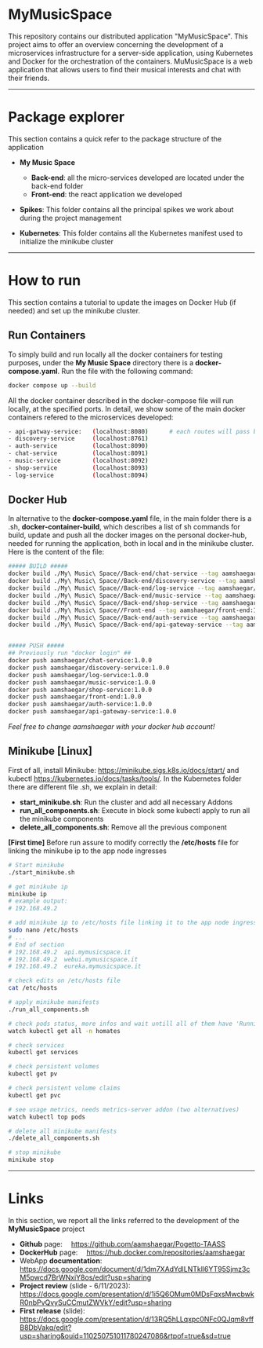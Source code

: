 # MyMusicSpace

This repository contains our distributed application "MyMusicSpace". This project aims to offer an overview concerning the development of a microservices infrastructure for a server-side application, using Kubernetes and Docker for the orchestration of the containers. 
MuMusicSpace is a web application that allows users to find their musical interests and chat with their friends. 

---
# Package explorer
This section contains a quick refer to the package structure of the application
- **My Music Space**
    - **Back-end**: all the micro-services developed are located under the back-end folder
    - **Front-end**: the react application we developed

- **Spikes**: This folder contains all the principal spikes we work about during the project management
- **Kubernetes**: This folder contains all the Kubernetes manifest used to initialize the minikube cluster

---
# How to run
This section contains a tutorial to update the images on Docker Hub (if needed) and set up the minikube cluster.

## Run Containers
To simply build and run locally all the docker containers for testing purposes, under the **My Music Space** directory there is a **docker-compose.yaml**. 
Run the file with the following command:
```bash
docker compose up --build
```
All the docker container described in the docker-compose file will run locally, at the specified ports. In detail, we show some of the main docker containers refered to the microservices developed:
```bash
- api-gatway-service:   (localhost:8080)      # each routes will pass by the api gateway service
- discovery-service     (localhost:8761)
- auth-service          (localhost:8090)
- chat-service          (localhost:8091)
- music-service         (localhost:8092)
- shop-service          (localhost:8093)
- log-service           (localhost:8094)
```

## Docker Hub
In alternative to the **docker-compose.yaml** file, in the main folder there is a .sh, **docker-container-build**, which describes a list of sh commands for build, update and push all the docker images on the personal docker-hub, needed for running the application, both in local and in the minikube cluster. 
Here is the content of the file:

```bash
##### BUILD #####
docker build ./My\ Music\ Space//Back-end/chat-service --tag aamshaegar/chat-service:1.0.0
docker build ./My\ Music\ Space//Back-end/discovery-service --tag aamshaegar/discovery-service:1.0.0
docker build ./My\ Music\ Space//Back-end/log-service --tag aamshaegar/log-service:1.0.0
docker build ./My\ Music\ Space//Back-end/music-service --tag aamshaegar/music-service:1.0.0
docker build ./My\ Music\ Space//Back-end/shop-service --tag aamshaegar/shop-service:1.0.0 
docker build ./My\ Music\ Space//Front-end --tag aamshaegar/front-end:1.0.0 
docker build ./My\ Music\ Space//Back-end/auth-service --tag aamshaegar/auth-service:1.0.0 
docker build ./My\ Music\ Space//Back-end/api-gateway-service --tag aamshaegar/api-gateway-service:1.0.0


##### PUSH #####
## Previously run "docker login" ##
docker push aamshaegar/chat-service:1.0.0
docker push aamshaegar/discovery-service:1.0.0
docker push aamshaegar/log-service:1.0.0
docker push aamshaegar/music-service:1.0.0
docker push aamshaegar/shop-service:1.0.0
docker push aamshaegar/front-end:1.0.0
docker push aamshaegar/auth-service:1.0.0
docker push aamshaegar/api-gateway-service:1.0.0
```
*Feel free to change aamshaegar with your docker hub account!*

## Minikube [Linux]
First of all, install Minikube: https://minikube.sigs.k8s.io/docs/start/ and kubectl https://kubernetes.io/docs/tasks/tools/. 
In the Kubernetes folder there are different file .sh, we explain in detail:
- **start_minikube.sh**: Run the cluster and add all necessary Addons
- **run_all_components.sh**: Execute in block some kubectl apply to run all the minikube components
- **delete_all_components.sh**: Remove all the previous component

**[First time]**
Before run assure to modify correctly the **/etc/hosts** file for linking the minikube ip to the app node ingresses

```bash
# Start minikube
./start_minikube.sh

# get minikube ip
minikube ip
# example output: 
# 192.168.49.2

# add minikube ip to /etc/hosts file linking it to the app node ingresses
sudo nano /etc/hosts
# ...
# End of section
# 192.168.49.2  api.mymusicspace.it
# 192.168.49.2  webui.mymusicspace.it
# 192.168.49.2  eureka.mymusicspace.it

# check edits on /etc/hosts file
cat /etc/hosts

# apply minikube manifests
./run_all_components.sh

# check pods status, more infos and wait untill all of them have 'Running' status, otherwise debug
watch kubectl get all -n homates

# check services
kubectl get services

# check persistent volumes
kubectl get pv

# check persistent volume claims
kubectl get pvc

# see usage metrics, needs metrics-server addon (two alternatives)
watch kubectl top pods

# delete all minikube manifests
./delete_all_components.sh

# stop minikube 
minikube stop
```
---

# Links
In this section, we report all the links referred to the development of the **MyMusicSpace** project

- **Github** page:&emsp;            https://github.com/aamshaegar/Pogetto-TAASS
- **DockerHub** page:&emsp;         https://hub.docker.com/repositories/aamshaegar  
- WebApp **documentation**:&emsp;         https://docs.google.com/document/d/1dm7XAdYdlLNTkll6YT95Sjmz3cM5pwcd7BrWNxiY8os/edit?usp=sharing 
- **Project review** (slide - 6/11/2023):&emsp;        https://docs.google.com/presentation/d/1i5Q6OMum0MDsFqxsMwcbwkR0nbPvQvySuCCmutZWVkY/edit?usp=sharing 
- **First release** (slide):&emsp;        https://docs.google.com/presentation/d/13RQ5hLLqxpc0NFc0QJqm8vffB8DbVakq/edit?usp=sharing&ouid=110250751011780247086&rtpof=true&sd=true
